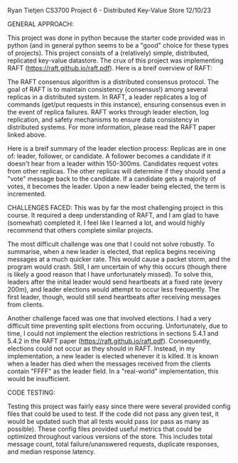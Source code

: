 Ryan Tietjen
CS3700
Project 6 - Distributed Key-Value Store
12/10/23

GENERAL APPROACH:

This project was done in python because the starter code provided was in python (and in general python seems to be a "good" choice for these types of projects). This project consists of a (relatively) simple, distributed, replicated key-value datastore. The crux of this project was implementing RAFT (https://raft.github.io/raft.pdf). Here is a breif overview of RAFT:

The RAFT consensus algorithm is a distributed consensus protocol. The goal of RAFT is to maintain consistency (consensus!) among several replicas in a distributed system. In RAFT, a leader replicates a log of commands (get/put requests in this instance), ensuring consensus even in the event of replica failures. RAFT works through leader election, log replication, and safety mechanisms to ensure data consistency in distributed systems. For more information, please read the RAFT paper linked above.

Here is a breif summary of the leader election process: Replicas are in one of: leader, follower, or candidate. A follower becomes a candidate if it doesn't hear from a leader within 150-300ms. Candidates request votes from other replicas. The other replicas will determine if they should send a "vote" message back to the candidate. If a candidate gets a majority of votes, it becomes the leader. Upon a new leader being elected, the term is incremented.

CHALLENGES FACED:
This was by far the most challenging project in this course. It required a deep understanding of RAFT, and I am glad to have (somewhat) completed it. I feel like I learned a lot, and would highly recommend that others complete similar projects. 

The most difficult challenge was one that I could not solve robustly. To summarise, when a new leader is elected, that replica begins receiving messages at a much quicker rate. This would cause a packet storm, and the program would crash. Still, I am uncertain of why this occurs (though there is likely a good reason that I have unfortunately missed). To solve this, leaders after the inital leader would send heartbeats at a fixed rate (every 200m), and leader elections would attempt to occur less frequently. The first leader, though, would still send heartbeats after receiving messages from clients.

Another challenge faced was one that involved elections. I had a very difficult time preventing split elections from occuring. Unfortunately, due to time, I could not implement the election restrictions in sections 5.4.1 and 5.4.2 in the RAFT paper (https://raft.github.io/raft.pdf). Consequently, elections could not occur as they should in RAFT. Instead, in my implementation, a new leader is elected whenever it is killed. It is known when a leader has died when the messages received from the clients contain "FFFF" as the leader field. In a "real-world" implementation, this would be insufficient.  

CODE TESTING:

Testing this project was fairly easy since there were several provided config files that could be used to test. If the code did not pass any given test, it would be updated such that all tests would pass (or pass as many as possible). These config files provided useful metrics that could be optimized throughout various versions of the store. This includes total message count, total failure/unanswered requests, duplicate responses, and median response latency.
